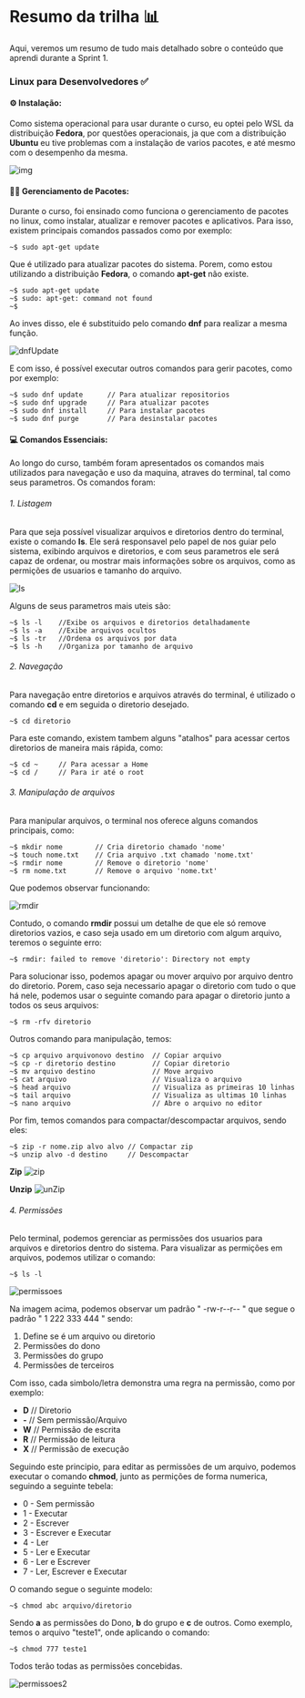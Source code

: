 # Resumo da trilha 📊

Aqui, veremos um resumo de tudo mais detalhado sobre o conteúdo que aprendi durante a Sprint 1.

### Linux para Desenvolvedores ✅

#### ⚙️ Instalação:
Como sistema operacional para usar durante o curso, eu optei pelo WSL da distribuição **Fedora**, por questões operacionais, ja que com a distribuição **Ubuntu** eu tive problemas com a instalação de varios pacotes, e até mesmo com o desempenho da mesma.

![img](../../evidencias/cursoLinux/Fedora%20Terminal.png)

#### 🧑‍💼 Gerenciamento de Pacotes:
Durante o curso, foi ensinado como funciona o gerenciamento de pacotes no linux, como instalar, atualizar e remover pacotes e aplicativos.
Para isso, existem principais comandos passados como por exemplo:

```console
~$ sudo apt-get update
```

Que é utilizado para atualizar pacotes do sistema. Porem, como estou utilizando a distribuição **Fedora**, o comando **apt-get** não existe. 

```console
~$ sudo apt-get update
~$ sudo: apt-get: command not found
~$ 
```

Ao inves disso, ele é substituido pelo comando **dnf** para realizar a mesma função.

![dnfUpdate](../../evidencias/cursoLinux/dnf%20update.png)

E com isso, é possível executar outros comandos para gerir pacotes, como por exemplo:

```console
~$ sudo dnf update      // Para atualizar repositorios
~$ sudo dnf upgrade     // Para atualizar pacotes
~$ sudo dnf install     // Para instalar pacotes
~$ sudo dnf purge       // Para desinstalar pacotes
```

#### 💻 Comandos Essenciais:

Ao longo do curso, também foram apresentados os comandos mais utilizados para navegação e uso da maquina, atraves do terminal, tal como seus parametros. Os comandos foram:

###### 1. Listagem

Para que seja possível visualizar arquivos e diretorios dentro do terminal, existe o comando **ls**. Ele será responsavel pelo papel de nos guiar pelo sistema, exibindo arquivos e diretorios, e com seus parametros ele será capaz de ordenar, ou mostrar mais informações sobre os arquivos, como as permições de usuarios e tamanho do arquivo.

![ls](../../evidencias/cursoLinux/ls.png)

Alguns de seus parametros mais uteis são:
```console
~$ ls -l    //Exibe os arquivos e diretorios detalhadamente
~$ ls -a    //Exibe arquivos ocultos
~$ ls -tr   //Ordena os arquivos por data
~$ ls -h    //Organiza por tamanho de arquivo 
```

###### 2. Navegação
Para navegação entre diretorios e arquivos através do terminal, é utilizado o comando **cd** e em seguida o diretorio desejado.

```console
~$ cd diretorio
```

Para este comando, existem tambem alguns "atalhos" para acessar certos diretorios de maneira mais rápida, como:

```console
~$ cd ~     // Para acessar a Home
~$ cd /     // Para ir até o root
```

###### 3. Manipulação de arquivos
Para manipular arquivos, o terminal nos oferece alguns comandos principais, como:

```console
~$ mkdir nome        // Cria diretorio chamado 'nome'
~$ touch nome.txt    // Cria arquivo .txt chamado 'nome.txt'
~$ rmdir nome        // Remove o diretorio 'nome'
~$ rm nome.txt       // Remove o arquivo 'nome.txt'
```

Que podemos observar funcionando:

![rmdir](../../evidencias/cursoLinux/rmdir.png)

Contudo, o comando **rmdir** possui um detalhe de que ele só remove diretorios vazios, e caso seja usado em um diretorio com algum arquivo, teremos o seguinte erro:

```console
~$ rmdir: failed to remove 'diretorio': Directory not empty
```

Para solucionar isso, podemos apagar ou mover arquivo por arquivo dentro do diretorio. Porem, caso seja necessario apagar o diretorio com tudo o que há nele, podemos usar o seguinte comando para apagar o diretorio junto a todos os seus arquivos:

```console
~$ rm -rfv diretorio
```

Outros comando para manipulação, temos:

```console
~$ cp arquivo arquivonovo destino  // Copiar arquivo
~$ cp -r diretorio destino         // Copiar diretorio
~$ mv arquivo destino              // Move arquivo
~$ cat arquivo                     // Visualiza o arquivo
~$ head arquivo                    // Visualiza as primeiras 10 linhas
~$ tail arquivo                    // Visualiza as ultimas 10 linhas
~$ nano arquivo                    // Abre o arquivo no editor
```

Por fim, temos comandos para compactar/descompactar arquivos, sendo eles:

```console
~$ zip -r nome.zip alvo alvo // Compactar zip
~$ unzip alvo -d destino     // Descompactar
```
**Zip**
![zip](../../evidencias/cursoLinux/exemploZip.png)

**Unzip**
![unZip](../../evidencias/cursoLinux/exemploUnzip.png)

###### 4. Permissões
Pelo terminal, podemos gerenciar as permissões dos usuarios para arquivos e diretorios dentro do sistema. Para visualizar as permições em arquivos, podemos utilizar o comando:

```console
~$ ls -l
```

![permissoes](../../evidencias/cursoLinux/permissoes.png)

Na imagem acima, podemos observar um padrão " -rw-r--r-- " que segue o padrão " 1 222 333 444 " sendo:
1. Define se é um arquivo ou diretorio
2. Permissões do dono
3. Permissões do grupo
4. Permissões de terceiros

Com isso, cada simbolo/letra demonstra uma regra na permissão, como por exemplo:
* **D**  // Diretorio
* **-**  // Sem permissão/Arquivo
* **W**  // Permissão de escrita
* **R**  // Permissão de leitura
* **X**  // Permissão de execução

Seguindo este principio, para editar as permissões de um arquivo, podemos executar o comando **chmod**, junto as permições de forma numerica, seguindo a seguinte tebela:

- 0 - Sem permissão
- 1 - Executar
- 2 - Escrever
- 3 - Escrever e Executar
- 4 - Ler
- 5 - Ler e Executar
- 6 - Ler e Escrever
- 7 - Ler, Escrever e Executar

O comando segue o seguinte modelo:

```console 
~$ chmod abc arquivo/diretorio
```

Sendo **a** as permissões do Dono, **b** do grupo e **c** de outros. Como exemplo, temos o arquivo "teste1", onde aplicando o comando:
```console 
~$ chmod 777 teste1
```
Todos terão todas as permissões concebidas.

![permissoes2](../../evidencias/cursoLinux/permissoes2.png)
